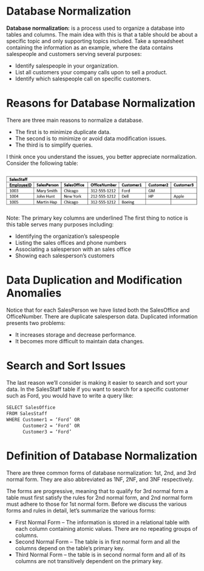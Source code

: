 # Database Normalization

**Database normalization:** is a process used to organize a database into tables and columns.  The main idea with this is that a table should be about a specific topic and only supporting topics included. Take a spreadsheet containing the information as an example, where the data contains salespeople and customers serving several purposes:
* Identify salespeople in your organization.
* List all customers your company calls upon to sell a product.
* Identify which salespeople call on specific customers.

# Reasons for Database Normalization
There are three main reasons to normalize a database.
* The first is to minimize duplicate data. 
* The second is to minimize or avoid data modification issues.
* The third is to simplify queries. 

I think once you understand the issues, you better appreciate normalization. Consider the following table:

![table](../img/database.PNG)

Note: The primary key columns are underlined
The first thing to notice is this table serves many purposes including:

* Identifying the organization’s salespeople
* Listing the sales offices and phone numbers
* Associating a salesperson with an sales office
* Showing each salesperson’s customers

# Data Duplication and Modification Anomalies
Notice that for each SalesPerson we have listed both the SalesOffice and OfficeNumber. There are duplicate salesperson data. Duplicated information presents two problems:

* It increases storage and decrease performance.
* It becomes more difficult to maintain data changes.

# Search and Sort Issues
The last reason we’ll consider is making it easier to search and sort your data.  In the SalesStaff table if you want to search for a specific customer such as Ford, you would have to write a query like:
```
SELECT SalesOffice
FROM SalesStaff
WHERE Customer1 = ‘Ford’ OR
      Customer2 = ‘Ford’ OR
      Customer3 = ‘Ford’
```

# Definition of Database Normalization
There are three common forms of database normalization: 1st, 2nd, and 3rd normal form. They are also abbreviated as 1NF, 2NF, and 3NF respectively. 

The forms are progressive, meaning that to qualify for 3rd normal form a table must first satisfy the rules for 2nd normal form, and 2nd normal form must adhere to those for 1st normal form. Before we discuss the various forms and rules in detail, let’s summarize the various forms:

* First Normal Form – The information is stored in a relational table with each column containing atomic values. There are no repeating groups of columns.
* Second Normal Form – The table is in first normal form and all the columns depend on the table’s primary key.
* Third Normal Form – the table is in second normal form and all of its columns are not transitively dependent on the primary key.

